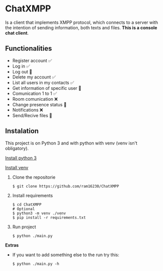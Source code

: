 # ChatXMPP

Is a client that implements XMPP protocol, which connects to a server with the intention of sending information, both texts and files. **This is a console chat client**.

## Functionalities 

* Register account                      :white_check_mark:
* Log in                                :white_check_mark:
* Log out                               :large_orange_diamond:
* Delete my account                     :white_check_mark:
* List all users in my contacts         :white_check_mark:
* Get information of specific user      :large_orange_diamond:
* Comunication 1 to 1                   :white_check_mark:
* Room comunication                     :x:
* Change presence status                :large_orange_diamond:
* Notifications                         :x:
* Send/Recive files                     :large_orange_diamond:


## Instalation

This project is on Python 3 and with python with venv (venv isn't obligatory). 

[Install python 3](https://realpython.com/installing-python/)

[Install venv](https://gist.github.com/Geoyi/d9fab4f609e9f75941946be45000632b)

1. Clone the repositorie
    ```console
    $ git clone https://github.com/ram16230/ChatXMPP
    ```
2. Install requirements
    ```console
    $ cd ChatXMPP
    # Optional
    $ python3 -m venv ./venv
    $ pip install -r requirements.txt
    ```
3. Run project
    ```console
    $ python ./main.py 
    ```

**Extras**
* If you want to add something else to the run try this:
    ```console
    $ python ./main.py -h
    ```